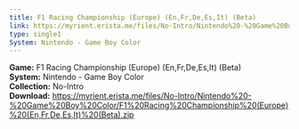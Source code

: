 ```yaml
---
title: F1 Racing Championship (Europe) (En,Fr,De,Es,It) (Beta)
link: https://myrient.erista.me/files/No-Intro/Nintendo%20-%20Game%20Boy%20Color/F1%20Racing%20Championship%20(Europe)%20(En,Fr,De,Es,It)%20(Beta).zip
type: single1
System: Nintendo - Game Boy Color
---
```

<b>Game:</b> F1 Racing Championship (Europe) (En,Fr,De,Es,It) (Beta)<br>
<b>System:</b> Nintendo - Game Boy Color<br>
<b>Collection:</b> No-Intro<br>
<b>Download:</b> https://myrient.erista.me/files/No-Intro/Nintendo%20-%20Game%20Boy%20Color/F1%20Racing%20Championship%20(Europe)%20(En,Fr,De,Es,It)%20(Beta).zip